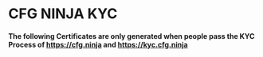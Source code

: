 # CFG NINJA KYC
#### The following Certificates are only generated when people pass the KYC Process of https://cfg.ninja and https://kyc.cfg.ninja

